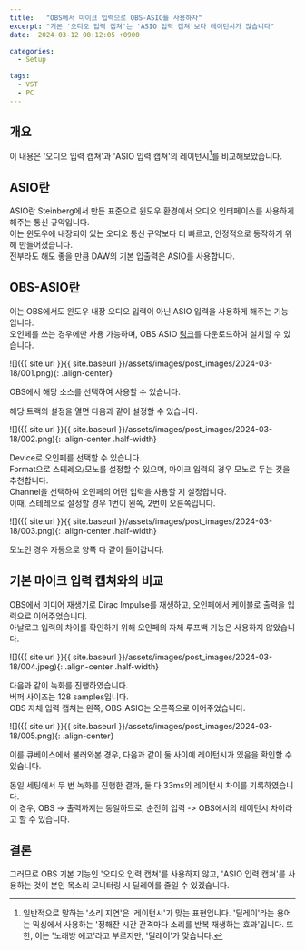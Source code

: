 ```yaml
---
title:   "OBS에서 마이크 입력으로 OBS-ASIO를 사용하자"
excerpt: "기본 '오디오 입력 캡쳐'는 'ASIO 입력 캡쳐'보다 레이턴시가 많습니다"
date:  2024-03-12 00:12:05 +0900

categories:
  - Setup

tags:
  - VST
  - PC
--- 
```


## 개요  

이 내용은 '오디오 입력 캡쳐'과 'ASIO 입력 캡쳐'의 레이턴시[^1]를 비교해보았습니다.  

## ASIO란  

ASIO란 Steinberg에서 만든 표준으로 윈도우 환경에서 오디오 인터페이스를 사용하게 해주는 통신 규약입니다.  
이는 윈도우에 내장되어 있는 오디오 통신 규약보다 더 빠르고, 안정적으로 동작하기 위해 만들어졌습니다.  
전부라도 해도 좋을 만큼 DAW의 기본 입출력은 ASIO를 사용합니다.  

## OBS-ASIO란  

이는 OBS에서도 윈도우 내장 오디오 입력이 아닌 ASIO 입력을 사용하게 해주는 기능입니다.  
오인페를 쓰는 경우에만 사용 가능하며, OBS ASIO [링크](https://github.com/Andersama/obs-asio/releases/latest)를 다운로드하여 설치할 수 있습니다.  

![]({{ site.url }}{{ site.baseurl }}/assets/images/post_images/2024-03-18/001.png){: .align-center}  

OBS에서 해당 소스를 선택하여 사용할 수 있습니다.  

해당 트랙의 설정을 열면 다음과 같이 설정할 수 있습니다.  

![]({{ site.url }}{{ site.baseurl }}/assets/images/post_images/2024-03-18/002.png){: .align-center .half-width}  

Device로 오인페를 선택할 수 있습니다.  
Format으로 스테레오/모노를 설정할 수 있으며, 마이크 입력의 경우 모노로 두는 것을 추천합니다.  
Channel을 선택하여 오인페의 어떤 입력을 사용할 지 설정합니다.  
이때, 스테레오로 설정할 경우 1번이 왼쪽, 2번이 오른쪽입니다.  

![]({{ site.url }}{{ site.baseurl }}/assets/images/post_images/2024-03-18/003.png){: .align-center .half-width}  

모노인 경우 자동으로 양쪽 다 같이 들어갑니다.  

## 기본 마이크 입력 캡쳐와의 비교  

OBS에서 미디어 재생기로 Dirac Impulse를 재생하고, 오인페에서 케이블로 출력을 입력으로 이어주었습니다.  
아날로그 입력의 차이를 확인하기 위해 오인페의 자체 루프백 기능은 사용하지 않았습니다.  

![]({{ site.url }}{{ site.baseurl }}/assets/images/post_images/2024-03-18/004.jpeg){: .align-center .half-width}  

다음과 같이 녹화를 진행하였습니다.  
버퍼 사이즈는 128 samples입니다.  
OBS 자체 입력 캡쳐는 왼쪽, OBS-ASIO는 오른쪽으로 이어주었습니다.  

![]({{ site.url }}{{ site.baseurl }}/assets/images/post_images/2024-03-18/005.png){: .align-center}  

이를 큐베이스에서 불러와본 경우, 다음과 같이 둘 사이에 레이턴시가 있음을 확인할 수 있습니다.  

동일 세팅에서 두 번 녹화를 진행한 결과, 둘 다 33ms의 레이턴시 차이를 기록하였습니다.  
이 경우, OBS -> 출력까지는 동일하므로, 순전히 입력 -> OBS에서의 레이턴시 차이라고 할 수 있습니다.  

## 결론  

그러므로 OBS 기본 기능인 '오디오 입력 캡쳐'를 사용하지 않고, 'ASIO 입력 캡쳐'를 사용하는 것이 본인 목소리 모니터링 시 딜레이를 줄일 수 있겠습니다.  

[^1]: 일반적으로 말하는 '소리 지연'은 '레이턴시'가 맞는 표현입니다. '딜레이'라는 용어는 믹싱에서 사용하는 '정해잔 시간 간격마다 소리를 반복 재생하는 효과'입니다. 또한, 이는 '노래방 에코'라고 부르지만, '딜레이'가 맞습니다.  
